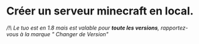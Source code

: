 # Créer un serveur minecraft en local. 
*/!\ Le tuo est en 1.8 mais est valable pour __toute les versions__, rapportez-vous à la marque " Changer de Version"*
